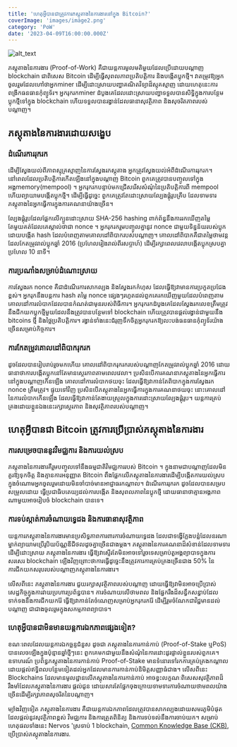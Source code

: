 ```yaml
---
title: 'ហេតុអ្វីបានជាត្រូវការភស្តុតាងនៃការងារនៅក្នុង Bitcoin?'
coverImage: 'images/image2.png'
category: 'PoW'
date: '2023-04-09T16:00:00.000Z'
---
```


![alt_text](images/image1.png "image_tooltip")


ភស្តុតាងនៃការងារ (Proof-of-Work) គឺជាយន្តការមូលមតិមួយដែលប្រើដោយបណ្តាញ blockchain ជាពិសេស Bitcoin ដើម្បីធ្វើសុពលភាពប្រតិបត្តិការ និងបង្កើតប្លុកថ្មី។ វាតម្រូវឱ្យអ្នកចូលរួមដែលហៅថាអ្នកminer ដើម្បីដោះស្រាយបញ្ហាគណិតវិទ្យាដ៏ស្មុគស្មាញ ដោយហេតុនេះការពង្រីកធនធានកុំព្យូទ័រ។ អ្នករុករកminer ដំបូងគេដែលដោះស្រាយបញ្ហាទទួលបានសិទ្ធិក្នុងការបន្ថែមប្លុកថ្មីទៅក្នុង blockchain ហើយទទួលបានរង្វាន់ដែលធានាសុវត្ថិភាព និងសុចរិតភាពរបស់បណ្តាញ។


## ភស្តុតាងនៃការងារដោយសង្ខេប


### **ដំណើរការរុករក**

ដើម្បីស្វែងយល់ពីភាពស្មុគ្រស្មាញនៃការស្វែងរភស្តុតាង អ្នកត្រូវស្វែងយល់អំពីដំណើរការរុករក។ នៅពេលដែលប្រតិបត្តិការកើតឡើងនៅក្នុងបណ្តាញ Bitcoin ពួកគេត្រូវបានបញ្ចូលទៅក្នុងអង្គmemory(mempool) ។ អ្នករុករកបន្ទាប់មកជ្រើសរើសសំណុំនៃប្រតិបត្តិការពី mempool ហើយព្យាយាមបង្កើតប្លុកថ្មី។ ដើម្បីធ្វើដូច្នេះ ពួកគេត្រូវតែដោះស្រាយល្បែងផ្គុំរូបគ្រីប ដែលទាមទារភស្តុតាងនៃអ្នកធ្វើការក្នុងការគណនាយ៉ាងច្រើន។

ល្បែងផ្គុំរូបដែលផ្អែកលើក្បួនដោះស្រាយ SHA-256 hashing ពាក់ព័ន្ធនឹងការរកឃើញតម្លៃតែមួយគត់ដែលគេស្គាល់ថាជា nonce ។ អ្នករុករករួមបញ្ចូលគ្នានូវ nonce ជាមួយទិន្នន័យរបស់ប្លុក ដោយបង្កើត hash ដែលបំពេញតាមគោលដៅពិបាករបស់បណ្តាញ។ គោលដៅពិបាកគឺជាតម្លៃថាមវន្តដែលកែតម្រូវរាល់ប្លុកឆ្នាំ 2016 (ប្រហែលរៀងរាល់ពីរសប្តាហ៍) ដើម្បីរក្សាពេលវេលាបង្កើតប្លុកស្របគ្នាប្រហែល 10 នាទី។


### **ការប្រណាំងសម្រាប់ដំណោះស្រាយ**

ការស្វែងរក nonce គឺជាដំណើរការសាកល្បង និងស្វែងរកកំហុស ដែលធ្វើឱ្យវាមានការប្រកួតប្រជែងខ្ពស់។ អ្នករុកនឹងបន្តការ hash តម្លៃ nonce ផ្សេងៗរហូតដល់ពួកគេរកឃើញមួយដែលបំពេញតាមគោលដៅការលំបាកដែលបានកំណត់ជាមុនរបស់ពិធីការ។ អ្នករុករកដំបូងគេដែលស្វែងរកលេខត្រឹមត្រូវនឹងជីកយកប្លុកថ្មីមួយដែលនឹងត្រូវបានបន្ថែមទៅ blockchain ហើយត្រូវបានផ្តល់រង្វាន់ជាមួយនឹង bitcoins ថ្មី និងថ្លៃប្រតិបត្តិការ។ រង្វាន់ទាំងនេះជំរុញទឹកចិត្តអ្នករុករកឱ្យលះបង់ធនធានកុំព្យូទ័រយ៉ាងច្រើនសម្រាប់កិច្ចការ។


### **ការកែតម្រូវគោលដៅពិបាករុករក**

ដូចដែលបានរៀបរាប់រួចមកហើយ គោលដៅពិបាករុករករបស់បណ្តាញកែតម្រូវរាល់ប្លុកឆ្នាំ 2016 ដោយធានាថាការបង្កើតប្លុកនៅតែមានស្ថេរភាពតាមពេលវេលា។ ប្រសិនបើការគណនាភស្តុតាងនៃអ្នកធ្វើការនៅក្នុងបណ្តាញកើនឡើង គោលដៅការលំបាកថយចុះ ដែលធ្វើឱ្យវាកាន់តែពិបាកក្នុងការស្វែងរក nonce ត្រឹមត្រូវ។ ផ្ទុយទៅវិញ ប្រសិនបើភស្តុតាងនៃអ្នកធ្វើការក្នុងការគណនាថយចុះ នោះគោលដៅនៃការលំបាកកើនឡើង ដែលធ្វើឱ្យវាកាន់តែងាយស្រួលក្នុងការដោះស្រាយល្បែងផ្គុំរូប។ យន្តការគ្រប់គ្រងដោយខ្លួនឯងនេះរក្សាស្ថេរភាព និងសុវត្ថិភាពរបស់បណ្តាញ។


## ហេតុអ្វីបានជា Bitcoin ត្រូវការប្រើប្រាស់ភស្តុតាងនៃការងារ


### **ការសម្រេចបាននូវវិមជ្ឈការ និងការយល់ស្រប**

ភស្តុតាងនៃការងារគឺរួមបញ្ចូលទៅនឹងធម្មជាតិវិមជ្ឈការរបស់ Bitcoin ។ ក្នុងនាមជាបណ្តាញដែលមិនគួរឱ្យទុកចិត្ត និងគ្មានការអនុញ្ញាត Bitcoin ពឹងផ្អែកលើភស្តុតាងនៃការងារដើម្បីបង្កើតការយល់ស្របក្នុងចំណោមអ្នកចូលរួមដោយមិនចាំបាច់មានអាជ្ញាធរកណ្តាល។ ដំណើរការរុករក ដូចដែលបានសម្របសម្រួលដោយ ធ្វើប្រជាធិបតេយ្យដល់ការបង្កើត និងសុពលភាពនៃប្លុកថ្មី ដោយធានាថាគ្មានអង្គភាពណាមួយអាចរៀបចំ blockchain បានទេ។


### **ការទប់ស្កាត់ការចំណាយទ្វេដង និងការធានាសុវត្ថិភាព**

យន្តការភស្តុតាងនៃការងារមានប្រសិទ្ធភាពការពារការចំណាយទ្វេដង ដែលជាទង្វើក្លែងបន្លំដែលនរណាម្នាក់ព្យាយាមប្រើរូបិយប័ណ្ណឌីជីថលដូចគ្នាច្រើនជាងម្តង។ ភស្តុតាងនៃការគណនាដ៏សំខាន់ដែលទាមទារដើម្បីដោះស្រាយ ភស្តុតាងនៃការងារ ធ្វើឱ្យវាស្ទើរតែមិនអាចទៅរួចទេសម្រាប់តួអង្គព្យាបាទក្នុងការសរសេរ blockchain ឡើងវិញព្រោះថាការធ្វើដូច្នេះនឹងត្រូវការការគ្រប់គ្រងច្រើនជាង 50% នៃការជីកយកសរុបរបស់បណ្តាញភស្តុតាងនៃការងារ។

លើសពីនេះ ភស្តុតាងនៃការងារ ជួយរក្សាសុវត្ថិភាពរបស់បណ្តាញ ដោយធ្វើឱ្យវាមិនអាចប្រើប្រាស់សេដ្ឋកិច្ចក្នុងការវាយប្រហារប្រព័ន្ធបាន។ ការចំណាយលើថាមពល និងផ្នែករឹងដ៏សន្ធឹកសន្ធាប់ដែលទាក់ទងនឹងការជីកយករ៉ែ ធ្វើឱ្យវាកាន់តែចំណេញសម្រាប់អ្នករុករករ៉ែ ដើម្បីរួមចំណែកជាវិជ្ជមានដល់បណ្តាញ ជាជាងចូលរួមក្នុងសកម្មភាពព្យាបាទ។


### **ហេតុអ្វីបានជាមិនមានយន្តការឯកភាពផ្សេងទៀត?**

ខណៈពេលដែលយន្តការឯកច្ឆន្ទជំនួស ដូចជា ភស្តុតាងនៃការកាន់កាប់ (Proof-of-Stake ឬ​ PoS) បានលេចឡើងក្នុងប៉ុន្មានឆ្នាំថ្មីៗនេះ ពួកគេមកជាមួយនឹងសំណុំនៃការដោះដូរផ្ទាល់ខ្លួនរបស់ពួកគេ។ ឧទាហរណ៍ ប្រព័ន្ធភស្តុតាងនៃការកាន់កាប់ Proof-of-Stake មានទំនោរទៅរកការគ្រប់គ្រងកណ្តាលដោយផ្តល់ឥទ្ធិពលបន្ថែមទៀតដល់អ្នកដែលមានការកាន់កាប់និមិត្តសញ្ញាធំជាង។ លើសពីនេះ Blockchains ដែលមានមូលដ្ឋានលើភស្តុតាងនៃការកាន់កាប់ អាចខ្វះលក្ខណៈពិសេសសុវត្ថិភាពដ៏រឹងមាំដែលភស្តុតាងនៃការងារ ផ្តល់ជូន ដោយសារតែផ្នែកចុងក្រោយទាមទារការចំណាយថាមពលយ៉ាងច្រើនដើម្បីរក្សាភាពសុចរិតនៃបណ្តាញ។

ម្យ៉ាងវិញទៀត ភស្តុតាងនៃការងារ គឺជាយន្តការឯកភាពដែលត្រូវបានសាកល្បងដោយសមរភូមិបំផុត ដែលផ្តល់នូវសុវត្ថិភាពខ្ពស់ វិមជ្ឈការ និងការត្រួតពិនិត្យ និងការទប់ទល់នឹងការចាប់យក។ សម្រាប់ហេតុផលទាំងនេះ Nervos 'ស្រទាប់ 1 blockchain, [Common Knowledge Base (CKB)](https://medium.com/nervosnetwork/nervos-ckb-in-a-nutshell-7a4ac8f99e0e), ប្រើប្រាស់ភស្តុតាងនៃការងារ.
